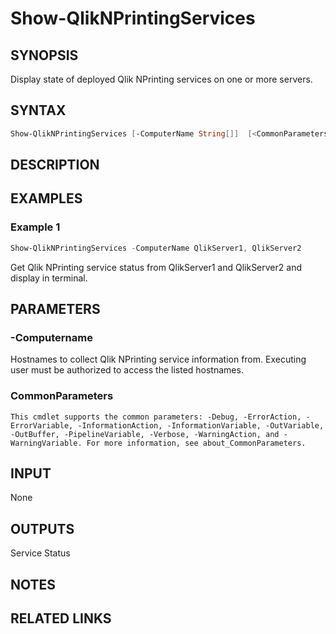 # Show-QlikNPrintingServices

## SYNOPSIS

Display state of deployed Qlik NPrinting services on one or more servers.

## SYNTAX

``` powershell 
Show-QlikNPrintingServices [-ComputerName String[]]  [<CommonParameters>]
```

## DESCRIPTION


## EXAMPLES

### Example 1

``` powershell
Show-QlikNPrintingServices -ComputerName QlikServer1, QlikServer2
```

Get Qlik NPrinting service status from QlikServer1 and QlikServer2 and display in terminal. 

## PARAMETERS 

### -Computername

Hostnames to collect Qlik NPrinting service information from. 
Executing user must be authorized to access the listed hostnames. 

### CommonParameters

    This cmdlet supports the common parameters: -Debug, -ErrorAction, -ErrorVariable, -InformationAction, -InformationVariable, -OutVariable, -OutBuffer, -PipelineVariable, -Verbose, -WarningAction, and -WarningVariable. For more information, see about_CommonParameters.

## INPUT 

None

## OUTPUTS

Service Status

## NOTES

## RELATED LINKS
